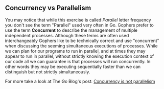 ## Concurrency vs Parallelism

You may notice that while this exercise is called _Parallel_ letter frequency
you don't see the term "Parallel" used very often in Go. Gophers prefer to use
the term **Concurrent** to describe the management of multiple independent
processes. Although these terms are often used interchangeably Gophers like to
be technically correct and use "concurrent" when discussing the seeming
simultaneous executions of processes. While we can plan for our programs to run
in parallel, and at times they may appear to run in parallel, without strictly
knowing the execution context of our code all we can guarantee is that processes
will run concurrently. In other words they may be executing sequentially faster
than we can distinguish but not strictly simultaneously.

For more take a look at The Go Blog's post: [Concurrency is not parallelism](https://blog.golang.org/concurrency-is-not-parallelism)
